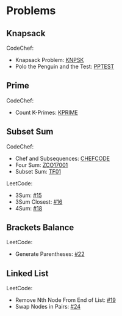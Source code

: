 # Problems

## Knapsack

CodeChef:

- Knapsack Problem: [KNPSK](https://www.codechef.com/problems/KNPSK)
- Polo the Penguin and the Test: [PPTEST](https://www.codechef.com/problems/PPTEST)

## Prime

CodeChef:

- Count K-Primes: [KPRIME](https://www.codechef.com/problems/KPRIME)

## Subset Sum

CodeChef:

- Chef and Subsequences: [CHEFCODE](https://www.codechef.com/problems/CHEFCODE)
- Four Sum: [ZCO17001](https://www.codechef.com/ZCOPRAC/problems/ZCO17001)
- Subset Sum: [TF01](https://www.codechef.com/problems/TF01)

LeetCode:

- 3Sum: [#15](https://leetcode.com/problems/3sum/)
- 3Sum Closest: [#16](https://leetcode.com/problems/3sum-closest/)
- 4Sum: [#18](https://leetcode.com/problems/4sum/)

## Brackets Balance

LeetCode:

- Generate Parentheses: [#22](https://leetcode.com/problems/generate-parentheses/)

## Linked List

LeetCode:

- Remove Nth Node From End of List: [#19](https://leetcode.com/problems/remove-nth-node-from-end-of-list)
- Swap Nodes in Pairs: [#24](https://leetcode.com/problems/swap-nodes-in-pairs/)
